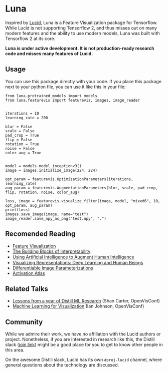 # Luna

Inspired by [Lucid](https://github.com/tensorflow/lucid), Luna is a Feature Visualization package for Tensorflow.
While Lucid is not supporting Tensorflow 2, and thus misses out on many modern features and the ability to use modern models, Luna was built with Tensorflow 2 at its core.

**Luna is under active development. It is not production-ready research code and misses many features of Lucid.**

## Usage

You can use this package directly with your code.
If you place this package next to your python file, you can use it like this in your file:

```
from luna.pretrained_models import models
from luna.featurevis import featurevis, images, image_reader


iterations = 10
learning_rate = 200

blur = False
scale = False
pad_crop = True
flip = False
rotation = True
noise = False
color_aug = True


model = models.model_inceptionv3()
image = images.initialize_image(224, 224)

opt_param = featurevis.OptimizationParameters(iterations, learning_rate)
aug_param = featurevis.AugmentationParameters(blur, scale, pad_crop, flip, rotation, noise, color_aug)

loss, image = featurevis.visualize_filter(image, model, "mixed6", 10, opt_param, aug_param)
print(loss)
images.save_image(image, name="test")
image_reader.save_npy_as_png("test.npy", ".")
```

## Recomended Reading

- [Feature Visualization](https://distill.pub/2017/feature-visualization/)
- [The Building Blocks of Interpretability](https://distill.pub/2018/building-blocks/)
- [Using Artiﬁcial Intelligence to Augment Human Intelligence](https://distill.pub/2017/aia/)
- [Visualizing Representations: Deep Learning and Human Beings](http://colah.github.io/posts/2015-01-Visualizing-Representations/)
- [Differentiable Image Parameterizations](https://distill.pub/2018/differentiable-parameterizations/)
- [Activation Atlas](https://distill.pub/2019/activation-atlas/)

## Related Talks

- [Lessons from a year of Distill ML Research](https://www.youtube.com/watch?v=jlZsgUZaIyY) (Shan Carter, OpenVisConf)
- [Machine Learning for Visualization](https://www.youtube.com/watch?v=6n-kCYn0zxU) (Ian Johnson, OpenVisConf)

## Community

While we admire their work, we have no affiliation with the Lucid authors or project. Nonetheless, if you are interested in research like this, the Distill slack ([join link](http://slack.distill.pub)) might be a good place for you to get to know other people in this area.

On the awesome Distill slack, Lucid has its own `#proj-lucid` channel, where general questions about the technology are discussed.
